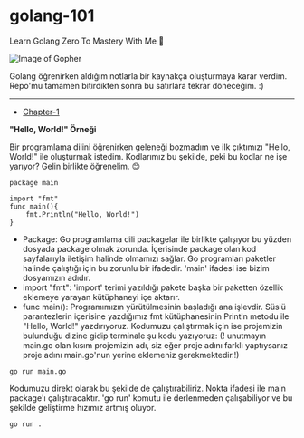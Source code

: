 # golang-101
Learn Golang Zero To Mastery With Me 🦋

![Image of Gopher](https://res.cloudinary.com/practicaldev/image/fetch/s--8-yHySDD--/c_imagga_scale,f_auto,fl_progressive,h_900,q_auto,w_1600/https://dev-to-uploads.s3.amazonaws.com/uploads/articles/db3m4zatbzjqhkb0v05c.jpg)

Golang öğrenirken aldığım notlarla bir kaynakça oluşturmaya karar verdim. Repo'mu tamamen bitirdikten sonra bu satırlara tekrar döneceğim. :)

--------

* [Chapter-1](https://github.com/beyza-alkis/golang-101/blob/master/chapter-1/main.go)

 **"Hello, World!" Örneği**
 
Bir programlama dilini öğrenirken geleneği bozmadım ve ilk çıktımızı "Hello, World!" ile oluşturmak istedim. Kodlarımız bu şekilde, peki bu kodlar ne işe yarıyor?
Gelin birlikte öğrenelim. 😊


```
package main

import "fmt"
func main(){
	fmt.Println("Hello, World!")
}
```

- Package: Go programlama dili packagelar ile birlikte çalışıyor bu yüzden dosyada package olmak zorunda. İçerisinde package olan kod sayfalarıyla iletişim halinde olmamızı sağlar. Go programları paketler halinde çalıştığı için bu zorunlu bir ifadedir. 'main' ifadesi ise bizim dosyamızın adıdır.
- import "fmt": 'import' terimi yazıldığı pakete başka bir paketten özellik eklemeye yarayan kütüphaneyi içe aktarır.
- func main(): Programımızın yürütülmesinin başladığı ana işlevdir. Süslü parantezlerin içerisine yazdığımız fmt kütüphanesinin Println metodu ile "Hello, World!" yazdırıyoruz. 
Kodumuzu çalıştırmak için ise projemizin bulunduğu dizine gidip terminale şu kodu yazıyoruz: (! unutmayın main.go olan kısım projemizin adı, siz eğer proje adını farklı yaptıysanız proje adını main.go'nun yerine eklemeniz gerekmektedir.!)

```
go run main.go
```

Kodumuzu direkt olarak bu şekilde de çalıştırabiliriz. Nokta ifadesi ile main package'ı çalıştıracaktır. 'go run' komutu ile derlenmeden çalışabiliyor ve bu şekilde geliştirme hızımız artmış oluyor.

```
go run .
```

